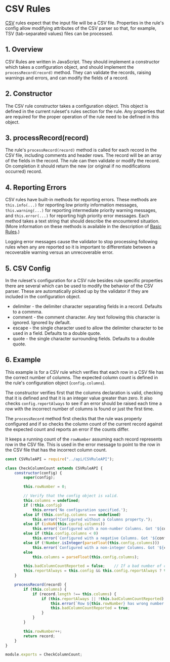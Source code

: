 # CSV Rules

[CSV](https://en.wikipedia.org/wiki/Comma-separated_values) rules expect that the input file will be a CSV file.
Properties in the rule's config allow modifying attributes of the CSV parser so that, for example, TSV (tab-separated
values) files can be processed.

## 1. Overview

CSV Rules are written in JavaScript. They should implement a constructor which takes a configuration object, and should
 implement the `processRecord(record)` method. They can validate the records, raising warnings and errors, and can
 modify the fields of a record.

## 2. Constructor

The CSV rule constructor takes a configuration object. This object is defined in the current ruleset's rules section
for the rule. Any properties that are required for the proper operation of the rule need to be defined
in this object.
 
## 3. processRecord(record)
 
The rule's `processRecord(record)` method is called for each record in the CSV file, including comments and header
rows. The record will be an array of the fields in the record. The rule can then validate or modify the record. On
completion it should return the new (or original if no modifications occurred) record. 

## 4. Reporting Errors

CSV rules have built-in methods for reporting errors. These methods are `this.info(...)` for reporting low
priority information messages, `this.warning(...)` for reporting intermediate priority warning messages, and
`this.error(...)` for reporting high priority error messages. Each method takes a text string that should describe
the encountered situation. (More information on these methods is available in the description of [Basic Rules](basicRules.md).)

Logging error messages cause the validator to stop processing
following rules when any are reported so it is important to differentiate between a recoverable warning versus an
unrecoverable error.

## 5. CSV Config

In the ruleset's configuration for a CSV rule besides rule specific properties there are several which can be used
 to modify the behavior of the CSV parser. These are automatically picked up by the validator if they are included
 in the configuration object.
 
- delimiter - the delimiter character separating fields in a record. Defaults to a commma.
- comment - the comment character. Any text following this character is ignored. Ignored by default.
- escape - the single character used to allow the delimiter character to be used in a field. Defaults to a double quote.
- quote - the single character surrounding fields. Defaults to a double quote.
 
## 6. Example

This example is for a CSV rule which verifies that each row in a CSV file has the correct number of columns. The
expected column count is defined in the rule's configuration object (`config.columns`).

The constructor verifies
first that the columns declaration is valid, checking that it is defined and that it is an integer value greater
than zero. It also checks `config.reportAlways` to see if an error should be raised each time a row with the incorrect
number of columns is found or just the first time.

The `processRecord` method first checks that the rule was properly configured and if so checks the column count
of the current record against the expected count and reports an error if the counts differ.

It keeps a running count of the `rowNumber` assuming each record represents row in the CSV file. This is used in
the error message to point to the row in the CSV file that has the incorrect column count.

```javascript
const CSVRuleAPI = require("../api/CSVRuleAPI");

class CheckColumnCount extends CSVRuleAPI {
	constructor(config) {
		super(config);

		this.rowNumber = 0;

		// Verify that the config object is valid.
		this.columns = undefined;
		if (!this.config)
			this.error('No configuration specified.');
		else if (this.config.columns === undefined)
			this.error("Configured without a Columns property.");
		else if (isNaN(this.config.columns))
			this.error(`Configured with a non-number Columns. Got '${config.columns}'.`);
		else if (this.config.columns < 0)
			this.error(`Configured with a negative Columns. Got '${config.columns}'.`);
		else if (!Number.isInteger(parseFloat(this.config.columns)))
			this.error(`Configured with a non-integer Columns. Got '${config.columns}'.`);
		else
			this.columns = parseFloat(this.config.columns);

		this.badColumnCountReported = false;	// If a bad number of columns is found report it only once, not once per record.
		this.reportAlways = this.config && this.config.reportAlways ? this.config.reportAlways : false;	// Should every occurrence be reported?
	}

	processRecord(record) {
		if (this.columns) {
			if (record.length !== this.columns) {
				if (this.reportAlways || !this.badColumnCountReported) {
					this.error(`Row ${this.rowNumber} has wrong number of columns.`);
					this.badColumnCountReported = true;
				}
			}
		}

		this.rowNumber++;
		return record;
	}
}

module.exports = CheckColumnCount;
```